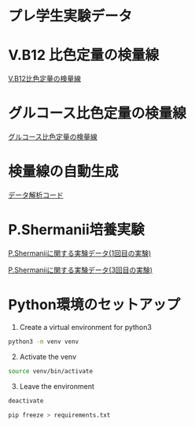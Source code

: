 # プレ学生実験データ

# V.B12 比色定量の検量線

[V.B12比色定量の検量線](clean_docs/vb12_std_final.md)

# グルコース比色定量の検量線

[グルコース比色定量の検量線](Glucose_01.md)

# 検量線の自動生成

[データ解析コード](functions.py)


# P.Shermanii培養実験

[P.Shermaniiに関する実験データ(1回目の実験)](P_S_01.md)

[P.Shermaniiに関する実験データ(3回目の実験)](P_S_03.md)



# Python環境のセットアップ

1. Create a virtual environment for python3

```Bash
python3 -m venv venv
```
2. Activate the venv

```Bash
source venv/bin/activate
```
3. Leave the environment 

```Bash
deactivate
```


```Bash
pip freeze > requirements.txt
```
